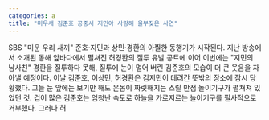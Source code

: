 ```yaml
---
categories: a
title: "미우새 김준호 공중서 지민아 사랑해 울부짖은 사연"
---
```

SBS "미운 우리 새끼" 준호·지민과 상민·경환의 아찔한 동행기가 시작된다. 지난 방송에서 소개된 동해 앞바다에서 펼쳐진 허경환의 질투 유발 콩트에 이어 이번에는 "지민의 남사친" 경환을 질투하다 못해, 질투에 눈이 멀어 버린 김준호의 모습이 더 큰 웃음을 자아낼 예정이다. 이날 김준호, 이상민, 허경환은 김지민이 데려간 뜻밖의 장소에 잠시 당황했다. 그들 눈 앞에는 보기만 해도 온몸이 짜릿해지는 스릴 만점 놀이기구가 펼쳐져 있었던 것. 겁이 많은 김준호는 엄청난 속도로 하늘을 가로지르는 놀이기구를 필사적으로 거부했다. 그러나 허